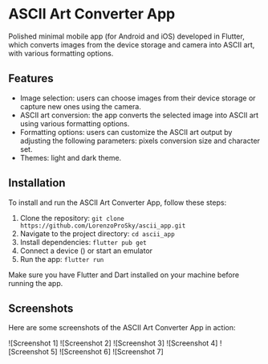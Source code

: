 # ASCII Art Converter App

Polished minimal mobile app (for Android and iOS) developed in Flutter, which converts images from the device storage and camera into ASCII art, with various formatting options.

## Features

- Image selection: users can choose images from their device storage or capture new ones using the camera.
- ASCII art conversion: the app converts the selected image into ASCII art using various formatting options.
- Formatting options: users can customize the ASCII art output by adjusting the following parameters: pixels conversion size and character set.
- Themes: light and dark theme.

## Installation

To install and run the ASCII Art Converter App, follow these steps:

1. Clone the repository: `git clone https://github.com/LorenzoProSky/ascii_app.git`
2. Navigate to the project directory: `cd ascii_app`
3. Install dependencies: `flutter pub get`
4. Connect a device () or start an emulator
5. Run the app: `flutter run`

Make sure you have Flutter and Dart installed on your machine before running the app.

## Screenshots

Here are some screenshots of the ASCII Art Converter App in action:

![Screenshot 1] 
![Screenshot 2] 
![Screenshot 3]
![Screenshot 4]
![Screenshot 5]
![Screenshot 6]
![Screenshot 7]